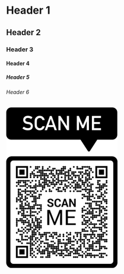 # Header 1
## Header 2
### Header 3
#### Header 4
##### Header 5
###### Header 6

![picture of whatever](frame.png)
